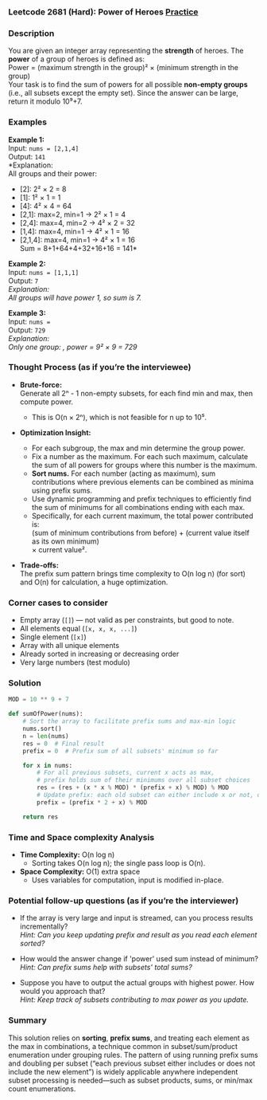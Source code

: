### Leetcode 2681 (Hard): Power of Heroes [Practice](https://leetcode.com/problems/power-of-heroes)

### Description  
You are given an integer array representing the **strength** of heroes. The **power** of a group of heroes is defined as:  
Power = (maximum strength in the group)² × (minimum strength in the group)  
Your task is to find the sum of powers for all possible **non-empty groups** (i.e., all subsets except the empty set). Since the answer can be large, return it modulo 10⁹+7.

### Examples  

**Example 1:**  
Input: `nums = [2,1,4]`  
Output: `141`  
*Explanation:  
All groups and their power:  
  - [2]: 2² × 2 = 8  
  - [1]: 1² × 1 = 1  
  - [4]: 4² × 4 = 64  
  - [2,1]: max=2, min=1 → 2² × 1 = 4  
  - [2,4]: max=4, min=2 → 4² × 2 = 32  
  - [1,4]: max=4, min=1 → 4² × 1 = 16  
  - [2,1,4]: max=4, min=1 → 4² × 1 = 16  
Sum = 8+1+64+4+32+16+16 = 141*

**Example 2:**  
Input: `nums = [1,1,1]`  
Output: `7`  
*Explanation:  
All groups will have power 1, so sum is 7.*

**Example 3:**  
Input: `nums = `  
Output: `729`  
*Explanation:  
Only one group: , power = 9² × 9 = 729*

### Thought Process (as if you’re the interviewee)  
- **Brute-force:**  
  Generate all 2ⁿ - 1 non-empty subsets, for each find min and max, then compute power.  
  - This is O(n × 2ⁿ), which is not feasible for n up to 10⁵.

- **Optimization Insight:**  
  - For each subgroup, the max and min determine the group power.  
  - Fix a number as the maximum. For each such maximum, calculate the sum of all powers for groups where this number is the maximum.
  - **Sort nums.** For each number (acting as maximum), sum contributions where previous elements can be combined as minima using prefix sums.
  - Use dynamic programming and prefix techniques to efficiently find the sum of minimums for all combinations ending with each max.
  - Specifically, for each current maximum, the total power contributed is:  
    (sum of minimum contributions from before) + (current value itself as its own minimum)  
    × current value².

- **Trade-offs:**  
  The prefix sum pattern brings time complexity to O(n log n) (for sort) and O(n) for calculation, a huge optimization.

### Corner cases to consider  
- Empty array (`[]`) — not valid as per constraints, but good to note.
- All elements equal (`[x, x, x, ...]`)
- Single element (`[x]`)
- Array with all unique elements  
- Already sorted in increasing or decreasing order  
- Very large numbers (test modulo)

### Solution

```python
MOD = 10 ** 9 + 7

def sumOfPower(nums):
    # Sort the array to facilitate prefix sums and max-min logic
    nums.sort()
    n = len(nums)
    res = 0  # Final result
    prefix = 0  # Prefix sum of all subsets' minimum so far

    for x in nums:
        # For all previous subsets, current x acts as max, 
        # prefix holds sum of their minimums over all subset choices
        res = (res + (x * x % MOD) * (prefix + x) % MOD) % MOD
        # Update prefix: each old subset can either include x or not, doubling the count
        prefix = (prefix * 2 + x) % MOD

    return res
```

### Time and Space complexity Analysis  

- **Time Complexity:** O(n log n)  
  - Sorting takes O(n log n); the single pass loop is O(n).
- **Space Complexity:** O(1) extra space  
  - Uses variables for computation, input is modified in-place.

### Potential follow-up questions (as if you’re the interviewer)  

- If the array is very large and input is streamed, can you process results incrementally?  
  *Hint: Can you keep updating prefix and result as you read each element sorted?*

- How would the answer change if 'power' used sum instead of minimum?  
  *Hint: Can prefix sums help with subsets' total sums?*

- Suppose you have to output the actual groups with highest power. How would you approach that?  
  *Hint: Keep track of subsets contributing to max power as you update.*

### Summary
This solution relies on **sorting**, **prefix sums**, and treating each element as the max in combinations, a technique common in subset/sum/product enumeration under grouping rules. The pattern of using running prefix sums and doubling per subset (“each previous subset either includes or does not include the new element”) is widely applicable anywhere independent subset processing is needed—such as subset products, sums, or min/max count enumerations.